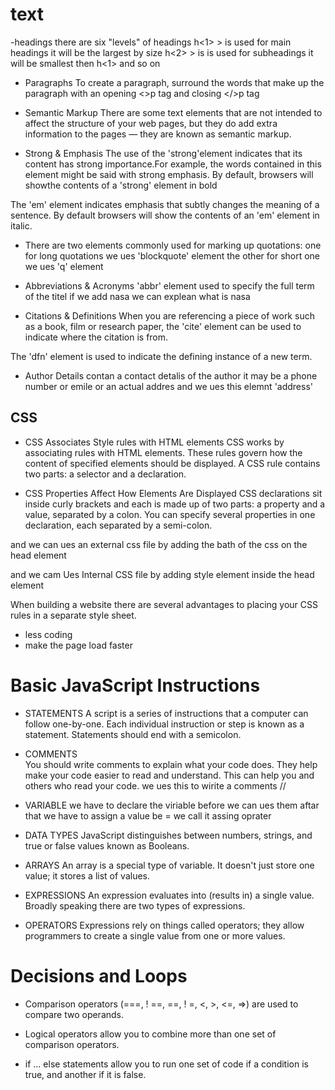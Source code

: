 # text
-headings 
there are six "levels" of headings 
h<1> > is used for main headings it will be the largest by size 
h<2> > is is used for subheadings it will be  smallest then h<1> and so on


- Paragraphs 
To create a paragraph, surround
the words that make up the
paragraph with an opening <>p
tag and closing </>p tag

- Semantic Markup 
There are some text elements that are not intended to affect the
structure of your web pages, but they do add extra information to the
pages — they are known as semantic markup.


- Strong & Emphasis 
The use of the 'strong'element indicates that its
content has strong importance.For example, the words
contained in this element might be said with strong emphasis.
By default, browsers will showthe contents of a 'strong' element in bold

The 'em' element indicates emphasis that subtly changes
the meaning of a sentence. By default browsers will show
the contents of an 'em' element in italic.

- There are two elements commonly used for marking up quotations:
one for long quotations  we ues 'blockquote' element
the other for short one we ues 'q' element 

- Abbreviations & Acronyms
'abbr' element used to specify the full term of the titel 
if we add nasa we can explean what is nasa 

- Citations & Definitions 
When you are referencing a piece of work such as a book,
film or research paper, the 'cite' element can be used
to indicate where the citation is from.

The 'dfn' element is used to indicate the defining instance of
a new term.

- Author Details 
contan a contact detalis of the author 
it may be a phone number or emile or an actual addres 
and we ues this elemnt 'address' 


## CSS 

- CSS Associates Style rules with HTML elements 
CSS works by associating rules with HTML elements. These rules govern
how the content of specified elements should be displayed. A CSS rule
contains two parts: a selector and a declaration. 


- CSS Properties Affect How Elements Are Displayed
CSS declarations sit inside curly brackets and each is made up of two
parts: a property and a value, separated by a colon. You can specify
several properties in one declaration, each separated by a semi-colon. 

and we can ues an external css file by adding the bath of the css on the head element 

and we cam Ues  Internal CSS file by adding style element inside the head element 


When building a website there are several advantages to placing your
CSS rules in a separate style sheet. 

- less coding 
- make the page load faster


# Basic JavaScript Instructions

- STATEMENTS 
A script is a series of instructions that a computer can follow one-by-one.
Each individual instruction or step is known as a statement.
Statements should end with a semicolon.  

- COMMENTS  
You should write comments to explain what your code does.
They help make your code easier to read and understand.
This can help you and others who read your code.  we ues this to wirite a comments // 

-  VARIABLE 
we have to declare the viriable before we can ues them  aftar that we have to assign a value be = we call it assing oprater 

- DATA TYPES 
 JavaScript distinguishes between numbers,
strings, and true or false values known as
Booleans.  


- ARRAYS 
An array is a special type of variable. It doesn't
just store one value; it stores a list of values.  

- EXPRESSIONS 
An expression evaluates into (results in) a single value. Broadly speaking
there are two types of expressions.  

- OPERATORS 
Expressions rely on things called operators; they allow programmers to
create a single value from one or more values.  



# Decisions and Loops 

- Comparison operators (===, ! ==, ==, ! =, <, >, <=, =>)
are used to compare two operands.  

- Logical operators allow you to combine more than one
set of comparison operators. 

- if ... else statements allow you to run one set of code
if a condition is true, and another if it is false. 
